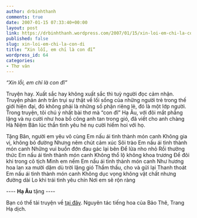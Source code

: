 ```yaml
---
author: drbinhthanh
comments: true
date: 2007-01-15 07:33:40+00:00
layout: post
link: https://drbinhthanh.wordpress.com/2007/01/15/xin-loi-em-chi-la-con-di/
published: false
slug: xin-loi-em-chi-la-con-di
title: “Xin lỗi, em chỉ là con đĩ”
wordpress_id: 64
categories:
- Thơ văn
---
```





_“Xin lỗi, em chỉ là con đĩ”_




Truyện hay. Xuất sắc hay không xuất sắc thì tuỳ người đọc cảm nhận. Truyện phản ánh trần trụi sự thật về lối sống của những người trẻ trong thế giới hiện đại, đó không phải là những số phận riêng lẻ, đó là một lớp người. Trong truyện, tôi chú ý nhất bài thơ mà “con đĩ” Hạ Âu, với đôi mắt phẳng lặng và nụ cười như hoa bồ công anh tan trong gió, đã viết cho anh chàng Hà Niệm Bân lúc thần tình yêu hé nụ cười hiếm hoi với họ.





Tặng Bân, người em yêu vô cùng
Em nấu ái tình thành món canh
Không gia vị, không bỏ đường
Nhưng nêm chút cảm xúc
Sôi trào
Em nấu ái tình thành món canh
Những vui buồn đớn đau gác lại bên
Để lửa nho nhỏ
Rồi thưởng thức
Em nấu ái tình thành món canh
Không thổ lộ không khoa trương
Để đôi khi trong cô tịch
Mình em nếm
Em nấu ái tình thành món canh
Như hương hoa lan xa mười dặm dù trời lặng gió
Thẩm thấu, cho và gửi lại
Thanh thoát
Em nấu ái tình thành món canh
Không dục vọng không vật chất nhưng đường dài
Lo khi trái tình yêu chín
Nơi em sẽ rộn ràng


---- **Hạ Âu** tặng ----




Bạn có thể tải truyện về [tại đây](http://cid-f813e62a87e860b1.skydrive.live.com/self.aspx/Public/XinloiEmchilacondi-TrangHa.pdf). Nguyên tác tiếng hoa của Bảo Thê, Trang Hạ dịch.
